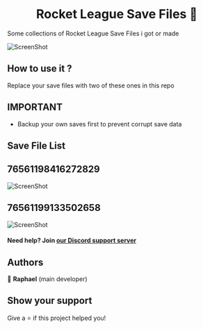 <h1 align="center">Rocket League Save Files 📜</h1>

Some collections of Rocket League Save Files i got or made


![ScreenShot](https://cdn.discordapp.com/attachments/1036859677151072339/1039877283739082803/rl_series_favorites_june2021_16x9.309bf22bd29c2e411e9dd8eb07575bb1.png)


## How to use it ?

Replace your save files with two of these ones in this repo

## IMPORTANT

- Backup your own saves first to prevent corrupt save data

## Save File List

## 76561198416272829
![ScreenShot](https://cdn.discordapp.com/attachments/1036859677151072339/1039878302871068702/Screenshot_168.png)

## 76561199133502658
![ScreenShot](https://cdn.discordapp.com/attachments/1036859677151072339/1039879278575239289/Screenshot_169.png)

#### Need help? Join [our Discord support server](https://discord.gg/RJSVxe9MP9)




## Authors

👤 **Raphael** (main developer)

## Show your support

Give a ⭐️ if this project helped you!
